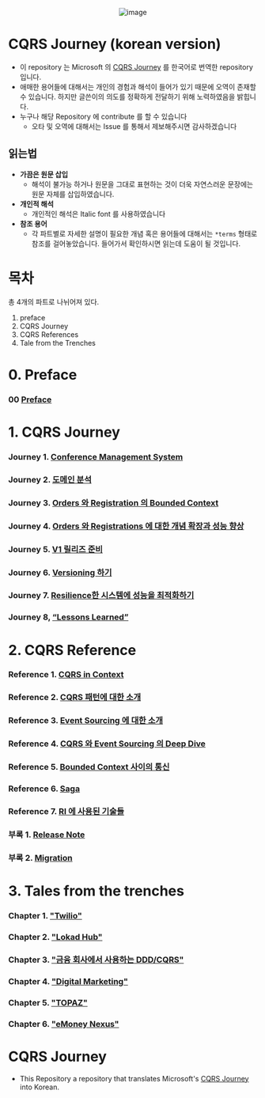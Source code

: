 <div align="center">

![image](https://user-images.githubusercontent.com/48385288/179484635-494f75bc-a722-47fa-a616-bf09c2c90193.png)

</div>

# CQRS Journey (korean version)

- 이 repository 는 Microsoft 의 [CQRS Journey](https://github.com/microsoftarchive/cqrs-journey) 를 한국어로 번역한 repository 입니다.
- 애매한 용어들에 대해서는 개인의 경험과 해석이 들어가 있기 때문에 오역이 존재할 수 있습니다. 하지만 글쓴이의 의도를 정확하게 전달하기 위해 노력하였음을 밝힙니다.
- 누구나 해당 Repository 에 contribute 를 할 수 있습니다
  - 오타 및 오역에 대해서는 Issue 를 통해서 제보해주시면 감사하겠습니다

## 읽는법

- **가끔은 원문 삽입**
  - 해석이 불가능 하거나 원문을 그대로 표현하는 것이 더욱 자연스러운 문장에는 원문 자체를 삽입하였습니다.
- **개인적 해석**
  - 개인적인 해석은 Italic font 를 사용하였습니다
- **참조 용어**
  - 각 파트별로 자세한 설명이 필요한 개념 혹은 용어들에 대해서는 `*terms` 형태로 참조를 걸어놓았습니다. 들어가서 확인하시면 읽는데 도움이 될 것입니다.

# 목차

총 4개의 파트로 나뉘어져 있다.

1. preface
2. CQRS Journey
3. CQRS References
4. Tale from the Trenches

# 0. Preface

### **00** [Preface](https://github.com/dhslrl321/cqrs-journey-korean-ver/tree/master/part00-preface)

# 1. CQRS Journey

### **Journey 1.** [Conference Management System](#)

### **Journey 2.** [도메인 분석](#)

### **Journey 3.** [Orders 와 Registration 의 Bounded Context](#)

### **Journey 4.** [Orders 와 Registrations 에 대한 개념 확장과 성능 향상](#)

### **Journey 5.** [V1 릴리즈 준비](#)

### **Journey 6.** [Versioning 하기](#)

### **Journey 7.** [Resilience한 시스템에 성능을 최적화하기](#)

### **Journey 8,** [“Lessons Learned”](#)

# 2. CQRS Reference

### **Reference 1.** [CQRS in Context](#)

### **Reference 2.** [CQRS 패턴에 대한 소개](#)

### **Reference 3.** [Event Sourcing 에 대한 소개](#)

### **Reference 4.** [CQRS 와 Event Sourcing 의 Deep Dive](#)

### **Reference 5.** [Bounded Context 사이의 통신](#)

### **Reference 6.** [Saga](#)

### **Reference 7.** [RI 에 사용된 기술들](#)

### **부록 1.** [Release Note](#)

### **부록 2.** [Migration](#)

# 3. Tales from the trenches

### **Chapter 1.** ["Twilio"](#)

### **Chapter 2.** ["Lokad Hub"](#)

### **Chapter 3.** ["금융 회사에서 사용하는 DDD/CQRS"](#)

### **Chapter 4.** ["Digital Marketing"](#)

### **Chapter 5.** ["TOPAZ"](#)

### **Chapter 6.** ["eMoney Nexus"](#)

# CQRS Journey

- This Repository a repository that translates Microsoft's [CQRS Journey](https://github.com/microsoftarchive/cqrs-journey) into Korean.
